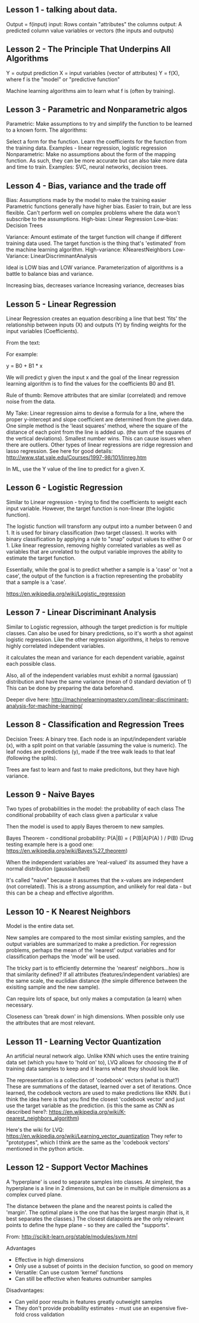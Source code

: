 ## Lesson 1 - talking about data.

Output = f(input)
input: Rows contain "attributes" the columns
output: A predicted column value
variables or vectors (the inputs and outputs)


## Lesson 2 - The Principle That Underpins All Algorithms
Y = output prediction
X = input variables (vector of attributes)
Y = f(X), where f is the "model" or "predictive function"

Machine learning algorithms aim to learn what f is (often by training).


## Lesson 3 - Parametric and Nonparametric algos
Parametric: Make assumptions to try and simplify the function to be learned to a known form. The algorithms:

Select a form for the function.
Learn the coefficients for the function from the training data.
Examples - linear regression, logistic regression
Nonparametric: Make no assumptions about the form of the mapping function. As such, they can be more accurate but can also take more data and time to train.
Examples: SVC, neural networks, decision trees.


## Lesson 4 - Bias, variance and the trade off

Bias: Assumptions made by the model to make the training easier
Parametric functions generally have higher bias. Easier to train, but are less flexible. Can't perform well
on complex problems where the data won't subscribe to the assumptions.
High-bias: Linear Regression
Low-bias: Decision Trees


Variance: Amount estimate of the target function will change if different training data used.
The target function is the thing that's 'estimated' from the machine learning algorithm.
High-variance: KNearestNeighbors
Low-Variance: LinearDiscriminantAnalysis


Ideal is LOW bias and LOW variance. Parameterization of algorithms is a battle to balance bias and variance.

Increasing bias, decreases variance
Increasing variance, decreases bias


## Lesson 5 - Linear Regression

Linear Regression creates an equation describing a line that best 'fits' the relationship between inputs (X) and
outputs (Y) by finding weights for the input variables (Coefficients).

From the text:

For example:

y = B0 + B1 * x

We will predict y given the input x and the goal of the linear regression learning algorithm is to find the values for the coefficients B0 and B1.

Rule of thumb: Remove attributes that are similar (correlated) and remove noise from the data.

My Take:
Linear regression aims to devise a formula for a line, where the proper y-intercept and slope coefficient are
determined from the given data. One simple method is the 'least squares' method, where the square of the distance
of each point from the line is added up. (the sum of the squares of the vertical deviations). Smallest number wins. This can cause issues when there are outliers. Other types
of linear regressions are ridge regression and lasso regression. See here for good details: http://www.stat.yale.edu/Courses/1997-98/101/linreg.htm

In ML, use the Y value of the line to predict for a given X.


## Lesson 6 - Logistic Regression

Similar to Linear regression - trying to find the coefficients to weight each input variable. However, the
target function is non-linear (the logistic function).

The logistic function will transform any output into a number between 0 and 1. It is used for binary classification
(two target classes). It works with binary classification by applying a rule to "snap" output values to either 0 or 1.
Like linear regression, removing highly correlated variables as well as variables that are unrelated to the output variable
improves the ability to estimate the target function.

Essentially, while the goal is to predict whether a sample is a 'case' or 'not a case', the output of the function
is a fraction representing the probablity that a sample is a 'case'.

https://en.wikipedia.org/wiki/Logistic_regression


## Lesson 7  - Linear Discriminant Analysis

Similar to Logistic regression, although the target prediction is for multiple classes. Can also be used for
binary predictions, so it's worth a shot against logistic regression. Like the other regression algorithms, it
helps to remove highly correlated independent variables.

it calculates the mean and variance for each dependent variable, against each possible class.

Also, all of the independent variables must exhibit a normal (gaussian) distribution and have the same variance (mean of 0 standard deviation of 1)
This can be done by preparing the data beforehand.

Deeper dive here: http://machinelearningmastery.com/linear-discriminant-analysis-for-machine-learning/


## Lesson 8 - Classification and Regression Trees

Decision Trees: A binary tree. Each node is an input/independent variable (x), with a split point on that variable
(assuming the value is numeric). The leaf nodes are predictions (y), made if the tree walk leads to that leaf (following
the splits).

Trees are fast to learn and fast to make predicitons, but they have high variance.


## Lesson 9 - Naive Bayes

Two types of probabilities in the model:
    the probability of each class
    The conditional probability of each class given a particular x value

Then the model is used to apply Bayes theroem to new samples.

Bayes Theorem - conditional probability:
P(A|B) = ( P(B|A)P(A) ) / P(B)
(Drug testing example here is a good one: https://en.wikipedia.org/wiki/Bayes%27_theorem)

When the independent variables are 'real-valued' its assumed they have a normal distribution (gaussian/bell)

It's called "naive" because it assumes that the x-values are independent (not correlated). This is a strong
assumption, and unlikely for real data - but this can be a cheap and effective algorithm.


## Lesson 10 - K Nearest Neighbors

Model is the entire data set.

New samples are compared to the most similar existing samples, and the
output variables are summarized to make a prediction.
For regression problems, perhaps the mean of the 'nearest' output variables and for classification
perhaps the 'mode' will be used.

The tricky part is to efficiently determine the 'nearest' neighbors...how is that
similarity defined? If all attributes (features/independent variables) are the same
scale, the euclidian distance (the simple difference between the exisiting sample and the new sample).

Can require lots of space, but only makes a computation (a learn) when necessary.

Closeness can 'break down' in high dimensions. When possible only use the attributes that are most relevant.

## Lesson 11 - Learning Vector Quantization

An artificial neural network algo. Unlike KNN which uses the entire training
data set (which you have to 'hold on' to), LVQ allows for choosing the
\# of training data samples to keep and it learns wheat they should look like.

The representation is a collection of 'codebook' vectors (what is that?) These are
summations of the dataset, learned over a set of iterations. Once learned, the codebook
vectors are used to make predictions like KNN. But i think the idea here is that you find
the closest 'codebook vector' and just use the target variable as the prediction.
(is this the same as CNN as described here?: https://en.wikipedia.org/wiki/K-nearest_neighbors_algorithm)

Here's the wiki for LVQ: https://en.wikipedia.org/wiki/Learning_vector_quantization
They refer to "prototypes", which I think are the same as the 'codebook vectors' mentioned
in the python article. 

## Lesson 12 - Support Vector Machines

A 'hyperplane' is used to separate samples into classes. At simplest, the hyperplane
is a line in 2 dimensions, but can be in multiple dimensions as a complex curved plane. 

The distance between the plane and the nearest points is called the 'margin'. The optimal 
plane is the one that has the largest margin (that is, it best separates the classes.) The closest
datapoints are the only relevant points to define the hype plane - so they are called the "supports".

From: http://scikit-learn.org/stable/modules/svm.html

Advantages
* Effective in high dimensions
* Only use a subset of points in the decision function, so good on memory
* Versatile: Can use custom 'kernel' functions
* Can still be effective when features outnumber samples

Disadvantages:
* Can yeild poor results in features greatly outweight samples
* They don't provide probability estimates - must use an expensive five-fold cross validation


